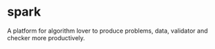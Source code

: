 # spark
A platform for algorithm lover to produce problems, data, validator and checker more productively.
